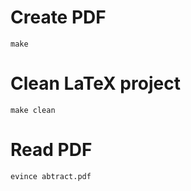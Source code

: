 

# Create PDF
```
make
```

# Clean LaTeX project
```
make clean
```

# Read PDF

```
evince abtract.pdf
```
